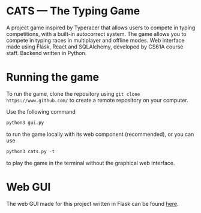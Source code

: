 # CATS &mdash; The Typing Game
A project game inspired by Typeracer that allows users to compete in typing competitions, with a built-in autocorrect system. The game allows you to compete in typing races in multiplayer and offline modes. Web interface made using Flask, React and SQLAlchemy, developed by CS61A course staff. Backend written in Python. 

# Running the game
To run the game, clone the repository using 
` git clone https://www.github.com/ `
to create a remote repository on your computer.

Use the following command
``` python
python3 gui.py
```
to run the game locally with its web component (recommended), or you can use
``` python
python3 cats.py -t 
```
to play the game in the terminal without the graphical web interface. 

# Web GUI

The web GUI made for this project written in Flask can be found [here](https://github.com/Cal-CS-61A-Staff/cats-gui).



